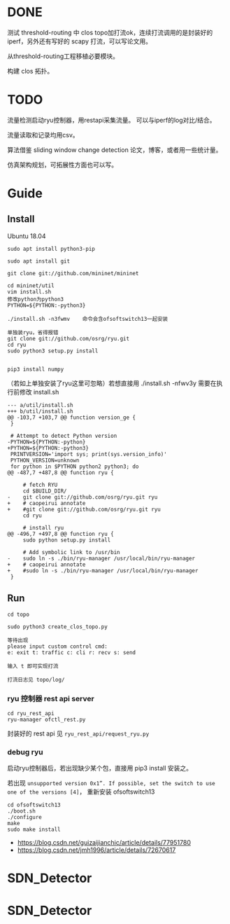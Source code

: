 # DONE
测试 threshold-routing 中 clos topo加打流ok，连续打流调用的是封装好的iperf，另外还有写好的 scapy 打流，可以写论文用。

从threshold-routing工程移植必要模块。

构建 clos 拓扑。
# TODO

流量检测启动ryu控制器，用restapi采集流量。 可以与iperf的log对比/结合。

流量读取和记录均用csv。

算法借鉴 sliding window change detection 论文，博客，或者用一些统计量。

仿真架构规划，可拓展性方面也可以写。


# Guide

## Install
Ubuntu 18.04

```
sudo apt install python3-pip

sudo apt install git

git clone git://github.com/mininet/mininet

cd mininet/util
vim install.sh
修改python为python3
PYTHON=${PYTHON:-python3}

./install.sh -n3fwmv    命令会含ofsoftswitch13一起安装

单独装ryu，省得报错
git clone git://github.com/osrg/ryu.git
cd ryu
sudo python3 setup.py install


pip3 install numpy
```

（若如上单独安装了ryu这里可忽略）若想直接用 ./install.sh -nfwv3y 需要在执行前修改 install.sh
```
--- a/util/install.sh
+++ b/util/install.sh
@@ -103,7 +103,7 @@ function version_ge {
 }

 # Attempt to detect Python version
-PYTHON=${PYTHON:-python}
+PYTHON=${PYTHON:-python3}
 PRINTVERSION='import sys; print(sys.version_info)'
 PYTHON_VERSION=unknown
 for python in $PYTHON python2 python3; do
@@ -487,7 +487,8 @@ function ryu {

     # fetch RYU
     cd $BUILD_DIR/
-    git clone git://github.com/osrg/ryu.git ryu
+    # caopeirui annotate
+    #git clone git://github.com/osrg/ryu.git ryu
     cd ryu

     # install ryu
@@ -496,7 +497,8 @@ function ryu {
     sudo python setup.py install

     # Add symbolic link to /usr/bin
-    sudo ln -s ./bin/ryu-manager /usr/local/bin/ryu-manager
+    # caopeirui annotate
+    #sudo ln -s ./bin/ryu-manager /usr/local/bin/ryu-manager
 }
```

## Run
```
cd topo

sudo python3 create_clos_topo.py

等待出现
please input custom control cmd:
e: exit t: traffic c: cli r: recv s: send

输入 t 即可实现打流

打流日志见 topo/log/
```

### ryu 控制器 rest api server
```
cd ryu_rest_api
ryu-manager ofctl_rest.py
```
封装好的 rest api 见 `ryu_rest_api/request_ryu.py`

### debug ryu
启动ryu控制器后，若出现缺少某个包，直接用 pip3 install 安装之。

若出现 `unsupported version 0x1”. If possible, set the switch to use one of the versions [4]`， 重新安装 ofsoftswitch13
```
cd ofsoftswitch13
./boot.sh
./configure
make
sudo make install
```
- https://blog.csdn.net/guizaijianchic/article/details/77951780
- https://blog.csdn.net/jmh1996/article/details/72670617

# SDN_Detector
# SDN_Detector
